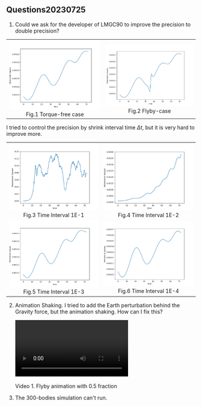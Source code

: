 ## Questions20230725

1. Could we ask for the developer of LMGC90 to improve the precision to double precision?

<table>
    <tr>
        <td ><center><img src="./Report20230720_pic/notorque_momentumS.png" >Fig.1 Torque-free case </center></td>
        <td ><center><img src="./Report20230720_pic/flyby_momentumS.png" >Fig.2 Flyby-case </center></td>
    </tr>
</table> 

I tried to control the precision by shrink interval time $\Delta t$, but it is very hard to improve more.

<table>
    <tr>
        <td ><center><img src="./Report20230718_pic/Momentum_1E-1.png" >Fig.3 Time Interval 1E-1 </center></td>
        <td ><center><img src="./Report20230718_pic/Momentum_1E-2.png" >Fig.4 Time Interval 1E-2 </center></td>
    </tr>
   <tr>
        <td ><center><img src="./Report20230718_pic/Momentum_1E-3.png" >Fig.5 Time Interval 1E-3 </center></td>
        <td ><center><img src="./Report20230718_pic/Momentum_1E-4.png" >Fig.6 Time Interval 1E-4 </center></td>
    </tr>
</table>

2. Animation Shaking. I tried to add the Earth perturbation behind the Gravity force, but the animation shaking. How can I fix this?

   <video src="Report20230720_pic/flyby_case_frac5.avi"></video><p>Video 1. Flyby animation with 0.5 fraction</p> 

3. The 300-bodies simulation can't run.

